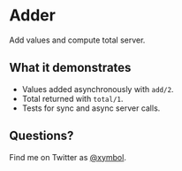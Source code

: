 # Adder

Add values and compute total server.

## What it demonstrates

- Values added asynchronously with `add/2`.
- Total returned with `total/1`.
- Tests for sync and async server calls.

## Questions?

Find me on Twitter as [@xymbol](https://twitter.com/xymbol).
